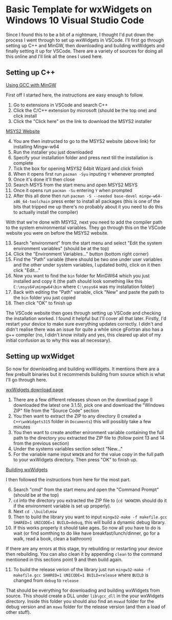 # Basic Template for wxWidgets on Windows 10 Visual Studio Code
Since I found this to be a bit of a nightmare, I thought I'd put down the process I went through to set up wxWidgets in VSCode.
I'll first go through setting up C++ and MinGW, then downloading and building wxWidgets and finally setting it up for VSCode.
There are a variety of sources for doing all this online and I'll link all the ones I used here.

## Setting up C++

[Using GCC with MinGW](https://code.visualstudio.com/docs/cpp/config-mingw)

First off I started here, the instructions are easy enough to follow.

1. Go to extensions in VSCode and search C++
2. Click the C/C++ extension by microsoft (should be the top one) and click install
3. Click the "Click here" on the link to download the MSYS2 installer

[MSYS2 Website](https://www.msys2.org/)

4. You are then instructed to go to the MSYS2 website (above link) for installing Mingw-w64
5. Run the installer you just downloaded
6. Specify your installation folder and press next till the installation is complete
7. Tick the box for opening MSYS2 64bit Wizard and click finish
8. When it opens first run ```pacman -Syu``` inputing ```Y``` whenever prompted
9. Once it's done it'll then close
10. Search MSYS from the start menu and open MSYS2 MSYS
11. Once it opens run ```pacman -Su``` entering ```Y``` when prompted
12. After this all done then run ```pacman -S --needed base-devel mingw-w64-x86_64-toolchain``` press enter to install all packages (this is one of the bits that tripped me up there's no probably about it you need to do this to actually install the compiler)

With that we're done with MSYS2, next you need to add the compiler path to the system environmental variables. They go through this on the VSCode website you were on before the MSYS2 website.

13. Search "environment" from the start menu and select "Edit the system environment variables" (should be at the top)
14. Click the "Environment Variables..." button (bottom right corner)
15. Find the "Path" variable (there should be two one under user variables and the other under system variables, I updated both), click on it then click "Edit..."
16. Now you want to find the ```bin``` folder for MinGW64 which you just installed and copy it (the path should look something like this ```C:\msys64\mingw64\bin``` where ```C:\msys64``` was my installation folder)
17. Back with editing the "Path" variable, click "New" and paste the path to the ```bin``` folder you just copied
18. Then click "OK" to finish up

The VSCode website then goes through setting up VSCode and checking the installation worked. I found it helpful but I'll cover all that later. Firstly, I'd restart your device to make sure everything updates correctly. I didn't and didn't realise there was an issue for quite a while since gFortran also has a g++ compiler (no, I didn't know initally and yes, this cleared up alot of my initial confusion as to why this was all necessary).

## Setting up wxWidget

So now for downloading and building wxWidgets. It mentions there are a few prebuilt binaries but it recommends building from source which is what I'll go through here.

[wxWidgets download page](https://www.wxwidgets.org/downloads/)

1. There are a few different releases shown on the download page (I downloaded the latest one 3.1.5), pick one and download the "Windows ZIP" file from the "Source Code" section
2. You then want to extract the ZIP to any directory (I created a ```C++\wxWidgets315``` folder in ```Documents```) this will possibly take a few minutes
3. You then want to create another enironment variable containing the full path to the directory you extracted the ZIP file to (follow point 13 and 14 from the previous section)
4. Under the systems variables section select "New..."
5. For the variable name input ```WXWIN``` and for the value copy in the full path to your wxWidgets directory. Then press "OK" to finish up.

[Building wxWidgets](https://wiki.wxwidgets.org/Compiling_wxWidgets_with_MinGW)

I then followed the instructions from here for the most part.

6. Search "cmd" from the start menu and open the "Command Prompt" (should be at the top)
7. ```cd``` into the directory you extracted the ZIP file to (```cd %WXWIN%``` should do it if the environment variable is set up properly).
8. Next ```cd .\build\msw```
9. Then to build the library you want to input ```mingw32-make -f makefile.gcc SHARED=1 UNICODE=1 BUILD=debug```, this will build a dynamic debug library.
10. If this works properly it should take ages. So now all you have to do is wait (or find somthing to do like have breakfast/lunch/dinner, go for a walk, read a book, clean a bathroom)

If there are any errors at this stage, try rebuilding or restarting your device then rebuilding. You can also clean it by appending ```clean``` to the command mentioned in this sections point 9 and then build again.

11. To build the release verion of the library just run ```mingw32-make -f makefile.gcc SHARED=1 UNICODE=1 BUILD=release``` where ```BUILD``` is changed from ```debug``` to ```release```

That should be everything for downloading and building wxWidgets from source. This should create a DLL under ```lib\gcc_dll``` in the your wxWidgets directory. Inside this folder you should also find an ```mswud``` folder for the debug version and an ```mswu``` folder for the release version (and then a load of other stuff).
